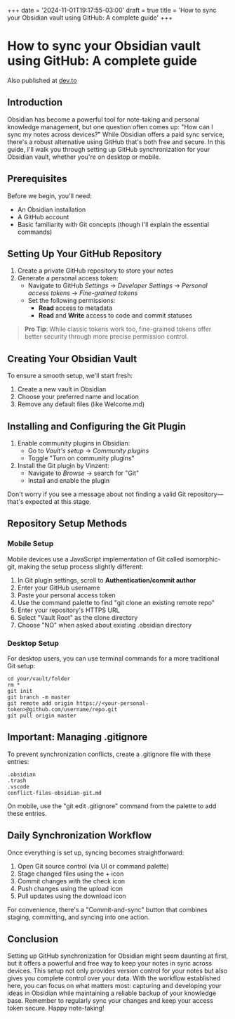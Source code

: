 +++
date = '2024-11-01T19:17:55-03:00'
draft = true
title = 'How to sync your Obsidian vault using GitHub: A complete guide'
+++
# How to sync your Obsidian vault using GitHub: A complete guide

Also published at [dev.to](https://dev.to/padiazg/how-to-sync-your-obsidian-vault-using-github-a-complete-guide-2l08)

## Introduction

Obsidian has become a powerful tool for note-taking and personal knowledge management, but one question often comes up: "How can I sync my notes across devices?" While Obsidian offers a paid sync service, there's a robust alternative using GitHub that's both free and secure. In this guide, I'll walk you through setting up GitHub synchronization for your Obsidian vault, whether you're on desktop or mobile.

## Prerequisites

Before we begin, you'll need:
- An Obsidian installation
- A GitHub account
- Basic familiarity with Git concepts (though I'll explain the essential commands)

## Setting Up Your GitHub Repository

1. Create a private GitHub repository to store your notes
2. Generate a personal access token:
   - Navigate to GitHub *Settings* → *Developer Settings* → *Personal access tokens* → *Fine-grained tokens*
   - Set the following permissions:
     - **Read** access to metadata
     - **Read** and **Write** access to code and commit statuses

> **Pro Tip**: While classic tokens work too, fine-grained tokens offer better security through more precise permission control.

## Creating Your Obsidian Vault

To ensure a smooth setup, we'll start fresh:

1. Create a new vault in Obsidian
2. Choose your preferred name and location
3. Remove any default files (like Welcome.md)

## Installing and Configuring the Git Plugin

1. Enable community plugins in Obsidian:
   - Go to *Vault's setup* → *Community plugins*
   - Toggle "Turn on community plugins"
2. Install the Git plugin by Vinzent:
   - Navigate to *Browse* → search for "Git"
   - Install and enable the plugin
   
Don't worry if you see a message about not finding a valid Git repository—that's expected at this stage.

## Repository Setup Methods

### Mobile Setup

Mobile devices use a JavaScript implementation of Git called isomorphic-git, making the setup process slightly different:

1. In Git plugin settings, scroll to **Authentication/commit author**
2. Enter your GitHub username
3. Paste your personal access token
4. Use the command palette to find "git clone an existing remote repo"
5. Enter your repository's HTTPS URL
6. Select "Vault Root" as the clone directory
7. Choose "NO" when asked about existing .obsidian directory

### Desktop Setup

For desktop users, you can use terminal commands for a more traditional Git setup:

```shell
cd your/vault/folder
rm *
git init
git branch -m master
git remote add origin https://<your-personal-token>@github.com/username/repo.git
git pull origin master
```
## Important: Managing .gitignore
To prevent synchronization conflicts, create a .gitignore file with these entries:
```
.obsidian
.trash
.vscode
conflict-files-obsidian-git.md
```
On mobile, use the "git edit .gitignore" command from the palette to add these entries.

## Daily Synchronization Workflow
Once everything is set up, syncing becomes straightforward:

1. Open Git source control (via UI or command palette)
2. Stage changed files using the + icon
3. Commit changes with the check icon
4. Push changes using the upload icon
5. Pull updates using the download icon

For convenience, there's a "Commit-and-sync" button that combines staging, committing, and syncing into one action.

## Conclusion
Setting up GitHub synchronization for Obsidian might seem daunting at first, but it offers a powerful and free way to keep your notes in sync across devices. This setup not only provides version control for your notes but also gives you complete control over your data. With the workflow established here, you can focus on what matters most: capturing and developing your ideas in Obsidian while maintaining a reliable backup of your knowledge base.
Remember to regularly sync your changes and keep your access token secure. Happy note-taking!